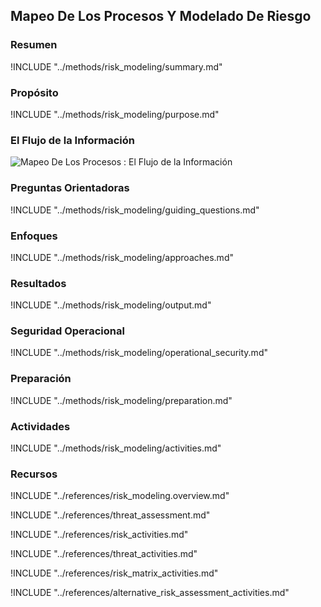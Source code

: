 ## Mapeo De Los Procesos Y Modelado De Riesgo

### Resumen
!INCLUDE "../methods/risk_modeling/summary.md"

### Propósito
!INCLUDE "../methods/risk_modeling/purpose.md"

### El Flujo de la Información
![Mapeo De Los Procesos : El Flujo de la Información](images/info_flows/risk_modeling.svg)

### Preguntas Orientadoras
!INCLUDE "../methods/risk_modeling/guiding_questions.md"

### Enfoques
!INCLUDE "../methods/risk_modeling/approaches.md"

### Resultados
!INCLUDE "../methods/risk_modeling/output.md"

### Seguridad Operacional
!INCLUDE "../methods/risk_modeling/operational_security.md"

### Preparación
!INCLUDE "../methods/risk_modeling/preparation.md"

### Actividades
!INCLUDE "../methods/risk_modeling/activities.md"

### Recursos
<div class="greybox">

!INCLUDE "../references/risk_modeling.overview.md"

!INCLUDE "../references/threat_assessment.md"

!INCLUDE "../references/risk_activities.md"

!INCLUDE "../references/threat_activities.md"

!INCLUDE "../references/risk_matrix_activities.md"

!INCLUDE "../references/alternative_risk_assessment_activities.md"

</div>


